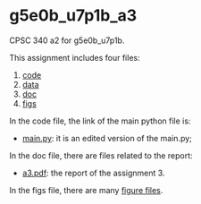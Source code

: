 # g5e0b_u7p1b_a3

CPSC 340 a2 for g5e0b_u7p1b.

This assignment includes four files:
1. [code](code)
2. [data](data)
3. [doc](doc)
4. [figs](figs)

In the code file, the link of the main python file is:
* [main.py](code/main.py): it is an edited version of the main.py;


In the doc file, there are files related to the report:
* [a3.pdf](doc/a3_ver3.pdf): the report of the assignment 3.

In the figs file, there are many [figure files](figs).
